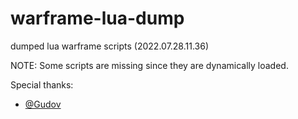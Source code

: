 # warframe-lua-dump

dumped lua warframe scripts (2022.07.28.11.36)

NOTE: Some scripts are missing since they are dynamically loaded.

Special thanks:

- [@Gudov](https://github.com/Gudov)
